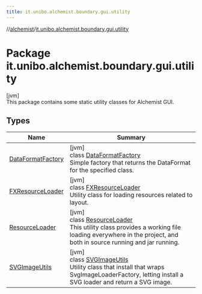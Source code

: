 ```yaml
---
title: it.unibo.alchemist.boundary.gui.utility
---
```

//[alchemist](../../index.html)/[it.unibo.alchemist.boundary.gui.utility](index.html)



# Package it.unibo.alchemist.boundary.gui.utility



[jvm]\
This package contains some static utility classes for Alchemist GUI.



## Types


| Name | Summary |
|---|---|
| [DataFormatFactory](-data-format-factory/index.html) | [jvm]<br>class [DataFormatFactory](-data-format-factory/index.html)<br>Simple factory that returns the DataFormat for the specified class. |
| [FXResourceLoader](-f-x-resource-loader/index.html) | [jvm]<br>class [FXResourceLoader](-f-x-resource-loader/index.html)<br>Utility class for loading resources related to layout. |
| [ResourceLoader](-resource-loader/index.html) | [jvm]<br>class [ResourceLoader](-resource-loader/index.html)<br>This utility class provides a working file loading everywhere in the project, and both in source running and jar running. |
| [SVGImageUtils](-s-v-g-image-utils/index.html) | [jvm]<br>class [SVGImageUtils](-s-v-g-image-utils/index.html)<br>Utility class that install that wraps SvgImageLoaderFactory, letting install a SVG loader and return a SVG image. |

